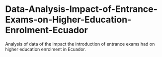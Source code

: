 # Data-Analysis-Impact-of-Entrance-Exams-on-Higher-Education-Enrolment-Ecuador
Analysis of data of the impact the introduction of entrance exams had on higher education enrolment in Ecuador.
